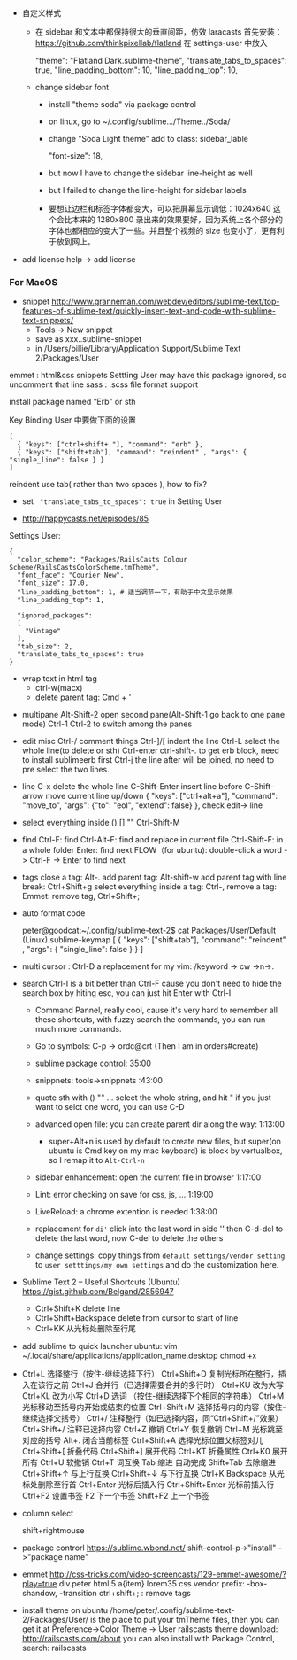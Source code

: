 - 自定义样式
  - 在 sidebar 和文本中都保持很大的垂直间距，仿效 laracasts
    首先安装：https://github.com/thinkpixellab/flatland
    在 settings-user 中放入

      "theme": "Flatland Dark.sublime-theme",
      "translate_tabs_to_spaces": true,
      "line_padding_bottom": 10,
       "line_padding_top": 10,

  - change sidebar font
    - install "theme soda" via package control
    - on linux, go to ~/.config/sublime.../Theme../Soda/
    - change "Soda Light theme"
      add to class: sidebar_lable

         "font-size": 18,

     - but now I have to change the sidebar line-height as well
     - but I failed to change the line-height for sidebar labels
     - 要想让边栏和标签字体都变大，可以把屏幕显示调低：1024x640
       这个会比本来的 1280x800
录出来的效果要好，因为系统上各个部分的字体也都相应的变大了一些。并且整个视频的
size 也变小了，更有利于放到网上。

- add license
  help -> add license

### For MacOS

- snippet
  http://www.granneman.com/webdev/editors/sublime-text/top-features-of-sublime-text/quickly-insert-text-and-code-with-sublime-text-snippets/
  - Tools -> New snippet
  - save as xxx..sublime-snippet
  - in /Users/billie/Library/Application Support/Sublime Text 2/Packages/User
 
emmet : html&css snippets
        Settting User may have this package ignored, so uncomment that line
sass  : .scss file format support
 
 
install package named “Erb" or sth
 
Key Binding User 中要做下面的设置


```
[
  { "keys": ["ctrl+shift+."], "command": "erb" },
  { "keys": ["shift+tab"], "command": "reindent" , "args": { "single_line": false } }
]
```
 
reindent use tab( rather than two spaces ), how to fix?
  - set `  "translate_tabs_to_spaces": true ` in Setting User


- http://happycasts.net/episodes/85


Settings User:


```
{
  "color_scheme": "Packages/RailsCasts Colour
Scheme/RailsCastsColorScheme.tmTheme",
  "font_face": "Courier New",
  "font_size": 17.0,
  "line_padding_bottom": 1, # 适当调节一下，有助于中文显示效果
  "line_padding_top": 1,

  "ignored_packages":
  [
    "Vintage"
  ],
  "tab_size": 2,
  "translate_tabs_to_spaces": true
}
```

- wrap text in html tag
  - ctrl-w(macx)
  - delete parent tag: Cmd + '


* multipane
  Alt-Shift-2  open second pane(Alt-Shift-1 go back to one pane mode)
  Ctrl-1 Ctrl-2 to switch among the panes

* edit misc
  Ctrl-/  comment things
  Ctrl-]/[ indent the line
  Ctrl-L select the whole line(to delete or sth)
  Ctrl-enter
  ctrl-shift-. to get erb block, need to install sublimeerb first
  Ctrl-j the line after will be joined, no need to pre select the two lines.

* line
  C-x delete the whole line
  C-Shift-Enter insert line before
  C-Shift-arrow move current line up/down
   { "keys": ["ctrl+alt+a"], "command": "move_to", "args": {"to": "eol", "extend": false} },
  check edit-> line

* select everything inside () [] ""
  Ctrl-Shift-M   

* find
  Ctrl-F: find
  Ctrl-Alt-F: find and replace in current file
  Ctrl-Shift-F: in a whole folder
  Enter: find next
  FLOW（for ubuntu): double-click a word -> Ctrl-F -> Enter to find next
* tags
  close a tag: Alt-.
  add parent tag: Alt-shift-w
  add parent tag with line break: Ctrl+Shift+g
  select everything inside a tag: Ctrl-,
  remove a tag: Emmet: remove tag, Ctrl+Shift+;

* auto format code

    peter@goodcat:~/.config/sublime-text-2$ cat Packages/User/Default\
    \(Linux\).sublime-keymap
    [
    { "keys": ["shift+tab"], "command": "reindent" , "args": { "single_line": false } }
    ]

* multi cursor : 
  Ctrl-D  a replacement for my vim: /keyword -> cw ->n->.

* search
  Ctrl-I is a bit better than
  Ctrl-F cause you don't need to hide
    the search box by hiting esc, you can just hit Enter with Ctrl-I

  * Command Pannel, really cool, cause it's very hard to remember all these
    shortcuts, with fuzzy search the commands, you can run much more commands.

  * Go to symbols: C-p -> ordc@crt (Then I am in orders#create)

  * sublime package control: 35:00
  * snippnets: tools->snippnets :43:00
  * quote sth with () "" ...
    select the whole string, and hit "
    if you just want to selct one word, you can use C-D
  * advanced open file: you can create parent dir along the way: 1:13:00
    *  super+Alt+n is used by default to create new files, but super(on ubuntu
       is Cmd key on my mac keyboard) is block by vertualbox, so I remap it to
       `Alt-Ctrl-n`
  * sidebar enhancement: open the current file in browser 1:17:00
  * Lint: error checking on save for css, js, ... 1:19:00
  * LiveReload: a chrome extention is needed 1:38:00
  * replacement for `di'` click into the last word in side '' then C-d-del to
    delete the last word, now C-del to delete the others
  * change settings: copy things from `default settings/vendor setting` to
    `user setttings/my own settings` and do the customization here.

* Sublime Text 2 – Useful Shortcuts (Ubuntu)
  https://gist.github.com/Belgand/2856947
  * Ctrl+Shift+K   delete line
  * Ctrl+Shift+Backspace   delete from cursor to start of line
  * Ctrl+KK 从光标处删除至行尾
  
* add sublime to quick launcher ubuntu:
  vim ~/.local/share/applications/application_name.desktop
  chmod +x


*  Ctrl+L 选择整行（按住-继续选择下行）
    Ctrl+Shift+D 复制光标所在整行，插入在该行之前
    Ctrl+J 合并行（已选择需要合并的多行时）
    Ctrl+KU 改为大写
    Ctrl+KL 改为小写
    Ctrl+D 选词 （按住-继续选择下个相同的字符串）
    Ctrl+M 光标移动至括号内开始或结束的位置
    Ctrl+Shift+M 选择括号内的内容（按住-继续选择父括号）
    Ctrl+/ 注释整行（如已选择内容，同“Ctrl+Shift+/”效果）
    Ctrl+Shift+/ 注释已选择内容
    Ctrl+Z 撤销
    Ctrl+Y 恢复撤销
    Ctrl+M 光标跳至对应的括号
    Alt+. 闭合当前标签
    Ctrl+Shift+A 选择光标位置父标签对儿
    Ctrl+Shift+[ 折叠代码
    Ctrl+Shift+] 展开代码
    Ctrl+KT 折叠属性
    Ctrl+K0 展开所有
    Ctrl+U 软撤销
    Ctrl+T 词互换
    Tab 缩进 自动完成
    Shift+Tab 去除缩进
    Ctrl+Shift+↑ 与上行互换
    Ctrl+Shift+↓ 与下行互换
    Ctrl+K Backspace 从光标处删除至行首
    Ctrl+Enter 光标后插入行
    Ctrl+Shift+Enter 光标前插入行
    Ctrl+F2 设置书签
    F2 下一个书签
    Shift+F2 上一个书签

* column select

    shift+rightmouse

* package controrl
  https://sublime.wbond.net/
  shift-control-p->"install" ->"package name"

* emmet
   http://css-tricks.com/video-screencasts/129-emmet-awesome/?play=true
   div.peter<tab>
   html:5<tab>
   a{item}
   lorem35
   css vendor prefix: -box-shandow<tab>, -transition<tab>
   ctrl+shift+; : remove tags

* install theme on ubuntu
    /home/peter/.config/sublime-text-2/Packages/User/ is the place to put your
  tmTheme files, then you can get it at Preference->Color Theme -> User
  railscasts theme download: http://railscasts.com/about
  you can also install with Package Control, search: railscasts
